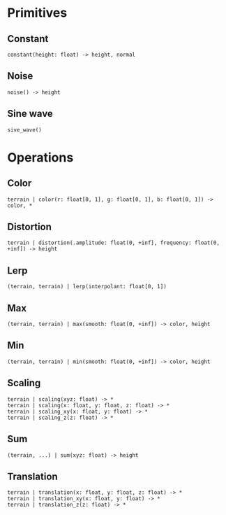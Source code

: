 # Primitives

## Constant

`constant(height: float) -> height, normal`

## Noise

`noise() -> height`

## Sine wave

```
sive_wave()
```

# Operations

## Color

`terrain | color(r: float[0, 1], g: float[0, 1], b: float[0, 1]) -> color, *`

## Distortion

`terrain | distortion(.amplitude: float(0, +inf], frequency: float(0, +inf]) -> height`

## Lerp

```
(terrain, terrain) | lerp(interpolant: float[0, 1])
```

## Max

`(terrain, terrain) | max(smooth: float(0, +inf]) -> color, height`

## Min

`(terrain, terrain) | min(smooth: float(0, +inf]) -> color, height`

## Scaling

```
terrain | scaling(xyz: float) -> *
terrain | scaling(x: float, y: float, z: float) -> *
terrain | scaling_xy(x: float, y: float) -> *
terrain | scaling_z(z: float) -> *
```

## Sum

```
(terrain, ...) | sum(xyz: float) -> height
```

## Translation

```
terrain | translation(x: float, y: float, z: float) -> *
terrain | translation_xy(x: float, y: float) -> *
terrain | translation_z(z: float) -> *
```
